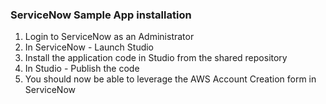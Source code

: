 ### ServiceNow Sample App installation

1. Login to ServiceNow as an Administrator
2. In ServiceNow - Launch Studio
3. Install the application code in Studio from the shared repository
4. In Studio - Publish the code
5. You should now be able to leverage the AWS Account Creation form in ServiceNow

